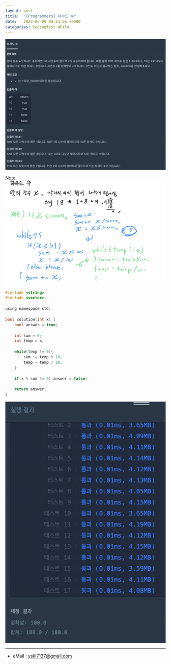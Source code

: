 ```yaml
---
layout: post
title:  "[Programmers] 하샤드 수"
date:   2022-06-09 08:23:56 +0900
categories: CodingTest While
---
```


![Scr2](/img/220609_1Scr2.png)

Note <br>
![noteImg](/img/220609_1.PNG)


~~~ c
#include <string>
#include <vector>

using namespace std;

bool solution(int x) {
    bool answer = true;
    
    int sum = 0;
    int temp = x;
    
    while(temp != 0){
        sum += temp % 10;
        temp = temp / 10;
    }
    
    if(x % sum != 0) answer = false;
    
    return answer;
}
~~~

![Scr1](/img/220609_1Scr1.png)

***
* eMail : <yskl7137@gmail.com>
